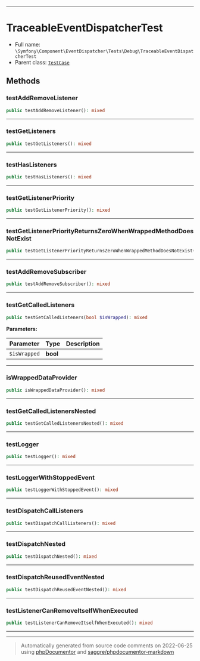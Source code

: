 ***

# TraceableEventDispatcherTest





* Full name: `\Symfony\Component\EventDispatcher\Tests\Debug\TraceableEventDispatcherTest`
* Parent class: [`TestCase`](../../../../../PHPUnit/Framework/TestCase.md)




## Methods


### testAddRemoveListener



```php
public testAddRemoveListener(): mixed
```











***

### testGetListeners



```php
public testGetListeners(): mixed
```











***

### testHasListeners



```php
public testHasListeners(): mixed
```











***

### testGetListenerPriority



```php
public testGetListenerPriority(): mixed
```











***

### testGetListenerPriorityReturnsZeroWhenWrappedMethodDoesNotExist



```php
public testGetListenerPriorityReturnsZeroWhenWrappedMethodDoesNotExist(): mixed
```











***

### testAddRemoveSubscriber



```php
public testAddRemoveSubscriber(): mixed
```











***

### testGetCalledListeners



```php
public testGetCalledListeners(bool $isWrapped): mixed
```








**Parameters:**

| Parameter | Type | Description |
|-----------|------|-------------|
| `$isWrapped` | **bool** |  |




***

### isWrappedDataProvider



```php
public isWrappedDataProvider(): mixed
```











***

### testGetCalledListenersNested



```php
public testGetCalledListenersNested(): mixed
```











***

### testLogger



```php
public testLogger(): mixed
```











***

### testLoggerWithStoppedEvent



```php
public testLoggerWithStoppedEvent(): mixed
```











***

### testDispatchCallListeners



```php
public testDispatchCallListeners(): mixed
```











***

### testDispatchNested



```php
public testDispatchNested(): mixed
```











***

### testDispatchReusedEventNested



```php
public testDispatchReusedEventNested(): mixed
```











***

### testListenerCanRemoveItselfWhenExecuted



```php
public testListenerCanRemoveItselfWhenExecuted(): mixed
```











***


***
> Automatically generated from source code comments on 2022-06-25 using [phpDocumentor](http://www.phpdoc.org/) and [saggre/phpdocumentor-markdown](https://github.com/Saggre/phpDocumentor-markdown)

